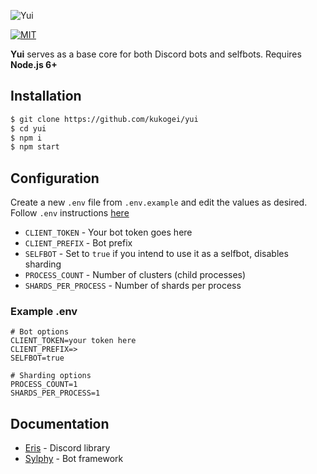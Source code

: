![Yui](https://i.pyraxo.moe/SrLn7BtfmTrskj3tBTGEmKiVM3rHM8bl.gif)

[![MIT](https://img.shields.io/badge/license-MIT-blue.svg)](https://raw.githubusercontent.com/kukogei/iris/master/LICENSE)

**Yui** serves as a base core for both Discord bots and selfbots. Requires **Node.js 6+**

## Installation
```bash
$ git clone https://github.com/kukogei/yui
$ cd yui
$ npm i
$ npm start
```

## Configuration
Create a new `.env` file from `.env.example` and edit the values as desired. Follow `.env` instructions [here](https://www.npmjs.com/package/dotenv-safe)
* `CLIENT_TOKEN` - Your bot token goes here
* `CLIENT_PREFIX` - Bot prefix
* `SELFBOT` - Set to `true` if you intend to use it as a selfbot, disables sharding
* `PROCESS_COUNT` - Number of clusters (child processes)
* `SHARDS_PER_PROCESS` - Number of shards per process

### Example .env
```
# Bot options
CLIENT_TOKEN=your token here
CLIENT_PREFIX=>
SELFBOT=true

# Sharding options
PROCESS_COUNT=1
SHARDS_PER_PROCESS=1
```

## Documentation
* [Eris](https://abal.moe/Eris/docs) - Discord library
* [Sylphy](https://github.com/pyraxo/sylphy/wiki) - Bot framework
